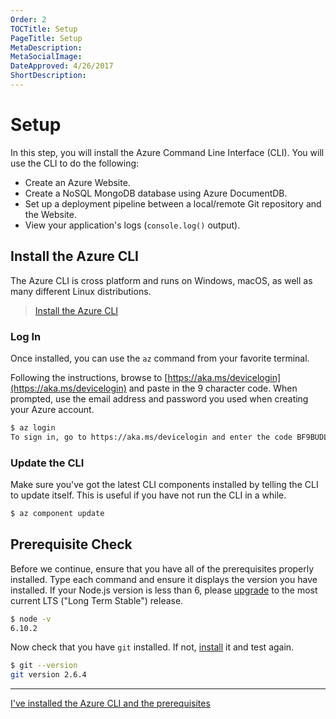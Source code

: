 ```yaml
---
Order: 2
TOCTitle: Setup
PageTitle: Setup
MetaDescription:
MetaSocialImage:
DateApproved: 4/26/2017
ShortDescription:
---
```

# Setup

In this step, you will install the Azure Command Line Interface (CLI). You will use the CLI to do the following:

* Create an Azure Website.
* Create a NoSQL MongoDB database using Azure DocumentDB.
* Set up a deployment pipeline between a local/remote Git repository and the Website.
* View your application's logs (`console.log()` output).

## Install the Azure CLI

The Azure CLI is cross platform and runs on Windows, macOS, as well as many different Linux distributions.

> [Install the Azure CLI](https://docs.microsoft.com/en-us/cli/azure/install-azure-cli)

### Log In

Once installed, you can use the `az` command from your favorite terminal.

Following the instructions, browse to [https://aka.ms/devicelogin](https://aka.ms/devicelogin) and paste in the 9 character code. When prompted, use the email address and password you used when creating your Azure account.

```bash
$ az login
To sign in, go to https://aka.ms/devicelogin and enter the code BF9BUDLGR to authenticate.
```

### Update the CLI

Make sure you've got the latest CLI components installed by telling the CLI to update itself. This is useful if you have not run the CLI in a while.

```bash
$ az component update
```

## Prerequisite Check

Before we continue, ensure that you have all of the prerequisites properly installed. Type each command and ensure it displays the version you have installed. If your Node.js version is less than 6, please [upgrade](https://nodejs.org/en/download/) to the most current LTS ("Long Term Stable") release.

```bash
$ node -v
6.10.2
```

Now check that you have `git` installed. If not, [install](https://git-scm.com/downloads) it and test again.

```bash
$ git --version
git version 2.6.4
```

----

<a class="tutorial-next-btn" href="/tutorials/nodejs-deployment/express">I've installed the Azure CLI and the prerequisites</a>